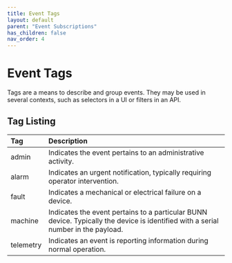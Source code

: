 ```yaml
---
title: Event Tags
layout: default
parent: "Event Subscriptions"
has_children: false
nav_order: 4
---
```


# Event Tags

Tags are a means to describe and group events. They may be used in several contexts, such as selectors in a UI or filters in an API.

## Tag Listing

| Tag       | Description                                                                   |
| :-------- | :---------------------------------------------------------------------------- |
| admin     | Indicates the event pertains to an administrative activity.                   |
| alarm     | Indicates an urgent notification, typically requiring operator intervention.  |
| fault     | Indicates a mechanical or electrical failure on a device.                     |
| machine   | Indicates the event pertains to a particular BUNN device. Typically the device is identified with a serial number in the payload.            |
| telemetry | Indicates an event is reporting information during normal operation.          |

